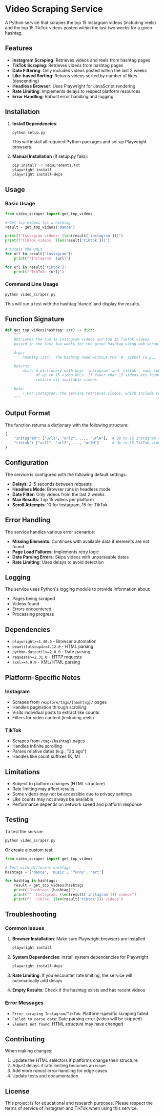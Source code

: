 # Video Scraping Service

A Python service that scrapes the top 15 Instagram videos (including reels) and the top 15 TikTok videos posted within the last two weeks for a given hashtag.

## Features

- **Instagram Scraping**: Retrieves videos and reels from hashtag pages
- **TikTok Scraping**: Retrieves videos from hashtag pages
- **Date Filtering**: Only includes videos posted within the last 2 weeks
- **Like-based Sorting**: Returns videos sorted by number of likes (descending)
- **Headless Browser**: Uses Playwright for JavaScript rendering
- **Rate Limiting**: Implements delays to respect platform resources
- **Error Handling**: Robust error handling and logging

## Installation

1. **Install Dependencies**:
   ```bash
   python setup.py
   ```
   
   This will install all required Python packages and set up Playwright browsers.

2. **Manual Installation** (if setup.py fails):
   ```bash
   pip install -r requirements.txt
   playwright install
   playwright install-deps
   ```

## Usage

### Basic Usage

```python
from video_scraper import get_top_videos

# Get top videos for a hashtag
result = get_top_videos('dance')

print(f"Instagram videos: {len(result['instagram'])}")
print(f"TikTok videos: {len(result['tiktok'])}")

# Access the URLs
for url in result['instagram']:
    print(f"Instagram: {url}")

for url in result['tiktok']:
    print(f"TikTok: {url}")
```

### Command Line Usage

```bash
python video_scraper.py
```

This will run a test with the hashtag 'dance' and display the results.

## Function Signature

```python
def get_top_videos(hashtag: str) -> dict:
    """
    Retrieves the top 15 Instagram videos and top 15 TikTok videos
    posted in the last two weeks for the given hashtag using web scraping.

    Args:
        hashtag (str): The hashtag name without the '#' symbol (e.g., 'dance').

    Returns:
        dict: A dictionary with keys 'instagram' and 'tiktok', each containing a list
              of up to 15 video URLs. If fewer than 15 videos are found, the list will
              contain all available videos.
              
    Note:
        - For Instagram, the service retrieves videos, which include reels, due to scraping limitations.
    """
```

## Output Format

The function returns a dictionary with the following structure:

```python
{
    "instagram": ["url1", "url2", ..., "urlN"],  # Up to 15 Instagram video URLs
    "tiktok": ["url1", "url2", ..., "urlM"]      # Up to 15 TikTok video URLs
}
```

## Configuration

The service is configured with the following default settings:

- **Delays**: 2-5 seconds between requests
- **Headless Mode**: Browser runs in headless mode
- **Date Filter**: Only videos from the last 2 weeks
- **Max Results**: Top 15 videos per platform
- **Scroll Attempts**: 10 for Instagram, 15 for TikTok

## Error Handling

The service handles various error scenarios:

- **Missing Elements**: Continues with available data if elements are not found
- **Page Load Failures**: Implements retry logic
- **Date Parsing Errors**: Skips videos with unparseable dates
- **Rate Limiting**: Uses delays to avoid detection

## Logging

The service uses Python's logging module to provide information about:

- Pages being scraped
- Videos found
- Errors encountered
- Processing progress

## Dependencies

- `playwright>=1.40.0` - Browser automation
- `beautifulsoup4>=4.12.0` - HTML parsing
- `python-dateutil>=2.8.0` - Date parsing
- `requests>=2.31.0` - HTTP requests
- `lxml>=4.9.0` - XML/HTML parsing

## Platform-Specific Notes

### Instagram
- Scrapes from `/explore/tags/{hashtag}/` pages
- Handles pagination through scrolling
- Visits individual posts to extract like counts
- Filters for video content (including reels)

### TikTok
- Scrapes from `/tag/{hashtag}` pages
- Handles infinite scrolling
- Parses relative dates (e.g., "2d ago")
- Handles like count suffixes (K, M)

## Limitations

- Subject to platform changes (HTML structure)
- Rate limiting may affect results
- Some videos may not be accessible due to privacy settings
- Like counts may not always be available
- Performance depends on network speed and platform response

## Testing

To test the service:

```bash
python video_scraper.py
```

Or create a custom test:

```python
from video_scraper import get_top_videos

# Test with different hashtags
hashtags = ['dance', 'music', 'funny', 'art']

for hashtag in hashtags:
    result = get_top_videos(hashtag)
    print(f"Hashtag: {hashtag}")
    print(f"  Instagram: {len(result['instagram'])} videos")
    print(f"  TikTok: {len(result['tiktok'])} videos")
```

## Troubleshooting

### Common Issues

1. **Browser Installation**: Make sure Playwright browsers are installed
   ```bash
   playwright install
   ```

2. **System Dependencies**: Install system dependencies for Playwright
   ```bash
   playwright install-deps
   ```

3. **Rate Limiting**: If you encounter rate limiting, the service will automatically add delays

4. **Empty Results**: Check if the hashtag exists and has recent videos

### Error Messages

- `Error scraping Instagram/TikTok`: Platform-specific scraping failed
- `Failed to parse date`: Date parsing error (video will be skipped)
- `Element not found`: HTML structure may have changed

## Contributing

When making changes:

1. Update the HTML selectors if platforms change their structure
2. Adjust delays if rate limiting becomes an issue
3. Add more robust error handling for edge cases
4. Update tests and documentation

## License

This project is for educational and research purposes. Please respect the terms of service of Instagram and TikTok when using this service. 
